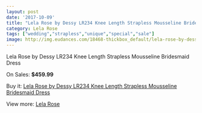 ```yaml
---
layout: post
date: '2017-10-09'
title: "Lela Rose by Dessy LR234 Knee Length Strapless Mousseline Bridesmaid Dress"
category: Lela Rose
tags: ["wedding","strapless","unique","special","sale"]
image: http://img.eudances.com/18468-thickbox_default/lela-rose-by-dessy-lr234-knee-length-strapless-mousseline-bridesmaid-dress.jpg
---
```

Lela Rose by Dessy LR234 Knee Length Strapless Mousseline Bridesmaid Dress

On Sales: **$459.99**
<a href="https://www.eudances.com/en/lela-rose/5450-lela-rose-by-dessy-lr234-knee-length-strapless-mousseline-bridesmaid-dress.html"><amp-img layout="responsive" width="600" height="600" src="//img.eudances.com/18468-thickbox_default/lela-rose-by-dessy-lr234-knee-length-strapless-mousseline-bridesmaid-dress.jpg" alt="Lela Rose by Dessy LR234 Knee Length Strapless Mousseline Bridesmaid Dress 0" /></a>
<a href="https://www.eudances.com/en/lela-rose/5450-lela-rose-by-dessy-lr234-knee-length-strapless-mousseline-bridesmaid-dress.html"><amp-img layout="responsive" width="600" height="600" src="//img.eudances.com/18469-thickbox_default/lela-rose-by-dessy-lr234-knee-length-strapless-mousseline-bridesmaid-dress.jpg" alt="Lela Rose by Dessy LR234 Knee Length Strapless Mousseline Bridesmaid Dress 1" /></a>

Buy it: [Lela Rose by Dessy LR234 Knee Length Strapless Mousseline Bridesmaid Dress](https://www.eudances.com/en/lela-rose/5450-lela-rose-by-dessy-lr234-knee-length-strapless-mousseline-bridesmaid-dress.html "Lela Rose by Dessy LR234 Knee Length Strapless Mousseline Bridesmaid Dress")

View more: [Lela Rose](https://www.eudances.com/en/96-lela-rose "Lela Rose")